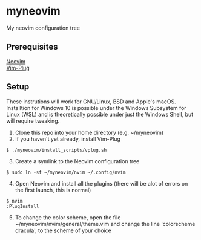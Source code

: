 # myneovim
My neovim configuration tree


## Prerequisites 
[Neovim](https://neovim.io/)<br/>
[Vim-Plug](https://github.com/junegunn/vim-plug)

## Setup
These instrutions will work for GNU/Linux, BSD and Apple's macOS.
Installtion for Windows 10 is possible under the Windows Subsystem for Linux (WSL) and is theoretically possible under just the Windows Shell, but will require tweaking.

1. Clone this repo into your home directory (e.g. ~/myneovim)
2. If you haven't yet already, install Vim-Plug
```
$ ./myneovim/install_scripts/vplug.sh
```
3. Create a symlink to the Neovim configuration tree
```
$ sudo ln -sf ~/myneovim/nvim ~/.config/nvim
```
4. Open Neovim and install all the plugins (there will be alot of errors on the first launch, this is normal)
```
$ nvim
:PlugInstall
```
5. To change the color scheme, open the file ~/myneovim/nvim/general/theme.vim and change the line 'colorscheme dracula', to the scheme of your choice




